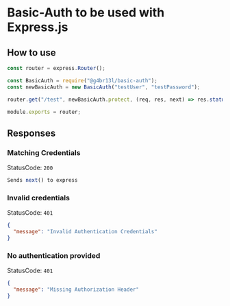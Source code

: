 # Basic-Auth to be used with Express.js

## How to use

```js
const router = express.Router();

const BasicAuth = require("@g4br13l/basic-auth");
const newBasicAuth = new BasicAuth("testUser", "testPassword");

router.get("/test", newBasicAuth.protect, (req, res, next) => res.status(200).send());

module.exports = router;
```

## Responses 

### Matching Credentials
StatusCode: `200`
```js
Sends next() to express
```
### Invalid credentials
StatusCode: `401`
```json
{
  "message": "Invalid Authentication Credentials"
}
```

### No authentication provided
StatusCode: `401`
```json
{
  "message": "Missing Authorization Header"
}
```
